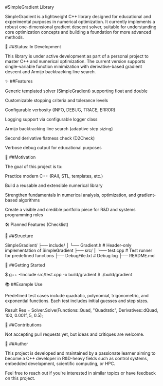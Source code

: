 #SimpleGradient Library

SimpleGradient is a lightweight C++ library designed for educational and experimental purposes in numerical optimization. It currently implements a robust one-dimensional gradient descent solver, suitable for understanding core optimization concepts and building a foundation for more advanced methods.

🚧 ##Status: In Development

This library is under active development as part of a personal project to master C++ and numerical optimization. The current version supports single-variable function minimization with derivative-based gradient descent and Armijo backtracking line search.

✨ ##Features

Generic templated solver (SimpleGradient<T>) supporting float and double

Customizable stopping criteria and tolerance levels

Configurable verbosity (INFO, DEBUG, TRACE, ERROR)

Logging support via configurable logger class

Armijo backtracking line search (adaptive step sizing)

Second derivative flatness check (D2Check)

Verbose debug output for educational purposes

🧠 ##Motivation

The goal of this project is to:

Practice modern C++ (RAII, STL, templates, etc.)

Build a reusable and extensible numerical library

Strengthen fundamentals in numerical analysis, optimization, and gradient-based algorithms

Create a visible and credible portfolio piece for R&D and systems programming roles

🛠 Planned Features (Checklist)



📁 ##Structure

SimpleGradient/
├── include/
│   └── Gradient.h      # Header-only implementation of SimpleGradient
├── src/
│   └── test.cpp        # Test runner for predefined functions
├── DebugFile.txt           # Debug log 
├── README.md

🚀 ##Getting Started

$ g++ -Iinclude src/test.cpp -o build/gradient
$ ./build/gradient

📚 ##Example Use

Predefined test cases include quadratic, polynomial, trigonometric, and exponential functions. Each test includes initial guesses and step sizes.

Result Res = Solver.Solve(Functions::Quad, "Quadratic", Derivatives::dQuad, 100, 0.001f, 5, 0.5);

🤝 ##Contributions

Not accepting pull requests yet, but ideas and critiques are welcome.

🧾 ##Author

This project is developed and maintained by a passionate learner aiming to become a C++ developer in R&D-heavy fields such as control systems, embedded development, scientific computing, or HPC.

Feel free to reach out if you're interested in similar topics or have feedback on this project.
